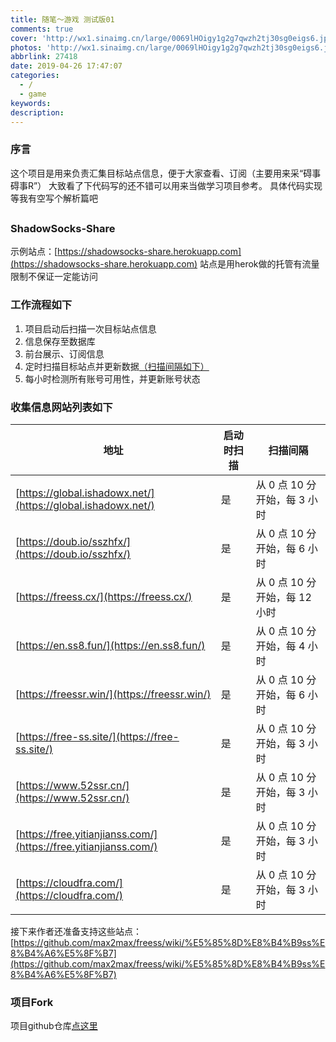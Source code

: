 ```yaml
---
title: 随笔～游戏 测试版01
comments: true
cover: 'http://wx1.sinaimg.cn/large/0069lHOigy1g2g7qwzh2tj30sg0eigs6.jpg'
photos: 'http://wx1.sinaimg.cn/large/0069lHOigy1g2g7qwzh2tj30sg0eigs6.jpg'
abbrlink: 27418
date: 2019-04-26 17:47:07
categories: 
  - /
  - game
keywords:
description: 
---
```


### 序言
这个项目是用来负责汇集目标站点信息，便于大家查看、订阅（主要用来采“碍事碍事R”）
大致看了下代码写的还不错可以用来当做学习项目参考。
具体代码实现等我有空写个解析篇吧

## <!--more -->

### ShadowSocks-Share
示例站点：[https://shadowsocks-share.herokuapp.com](https://shadowsocks-share.herokuapp.com)
站点是用herok做的托管有流量限制不保证一定能访问

### 工作流程如下

1. 项目启动后扫描一次目标站点信息
1. 信息保存至数据库
1. 前台展示、订阅信息
1. 定时扫描目标站点并更新数据[（扫描间隔如下）](#收集信息网站列表如下)
1. 每小时检测所有账号可用性，并更新账号状态

### 收集信息网站列表如下

| 地址                                                         | 启动时扫描 | 扫描间隔                      |
| ------------------------------------------------------------ | ---------- | ----------------------------- |
| [https://global.ishadowx.net/](https://global.ishadowx.net/) | 是         | 从 0 点 10 分开始，每 3 小时  |
| [https://doub.io/sszhfx/](https://doub.io/sszhfx/)           | 是         | 从 0 点 10 分开始，每 6 小时  |
| [https://freess.cx/](https://freess.cx/)                     | 是         | 从 0 点 10 分开始，每 12 小时 |
| [https://en.ss8.fun/](https://en.ss8.fun/)                   | 是         | 从 0 点 10 分开始，每 4 小时  |
| [https://freessr.win/](https://freessr.win/)                 | 是         | 从 0 点 10 分开始，每 6 小时  |
| [https://free-ss.site/](https://free-ss.site/)               | 是         | 从 0 点 10 分开始，每 3 小时  |
| [https://www.52ssr.cn/](https://www.52ssr.cn/)               | 是         | 从 0 点 10 分开始，每 3 小时  |
| [https://free.yitianjianss.com/](https://free.yitianjianss.com/) | 是         | 从 0 点 10 分开始，每 3 小时  |
| [https://cloudfra.com/](https://cloudfra.com/)               | 是         | 从 0 点 10 分开始，每 3 小时  |

接下来作者还准备支持这些站点：[https://github.com/max2max/freess/wiki/%E5%85%8D%E8%B4%B9ss%E8%B4%A6%E5%8F%B7](https://github.com/max2max/freess/wiki/%E5%85%8D%E8%B4%B9ss%E8%B4%A6%E5%8F%B7)

### 项目Fork
项目github仓库[点这里](https://github.com/zc-zh-001/ShadowSocks-Share)
